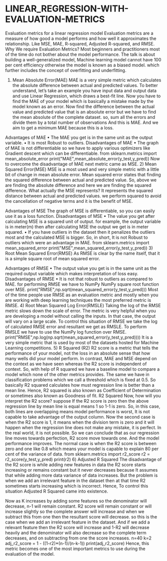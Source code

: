 # LINEAR_REGRESSION-WITH-EVALUATION-METRICS
Evaluation metrics for a linear regression model
Evaluation metrics are a measure of how good a model performs and how well it approximates the relationship. Like MSE, MAE, R-squared, Adjusted R-squared, and RMSE.
Why We require Evaluation Metrics?
Most beginners and practitioners most of the time do not bother about the model performance. The talk is about building a well-generalized model, Machine learning model cannot have 100 per cent efficiency otherwise the model is known as a biased model. which further includes the concept of overfitting and underfitting.
1) Mean Absolute Error(MAE)
MAE is a very simple metric which calculates the absolute difference between actual and predicted values.
To better understand, let’s take an example you have input data and output data and use Linear Regression, which draws a best-fit line.
Now you have to find the MAE of your model which is basically a mistake made by the model known as an error. Now find the difference between the actual value and predicted value that is an absolute error but we have to find the mean absolute of the complete dataset.
so, sum all the errors and divide them by a total number of observations And this is MAE. And we aim to get a minimum MAE because this is a loss.
 
Advantages of MAE
•	The MAE you get is in the same unit as the output variable.
•	It is most Robust to outliers.
Disadvantages of MAE
•	The graph of MAE is not differentiable so we have to apply various optimizers like Gradient descent which can be differentiable.
from sklearn.metrics import mean_absolute_error
print("MAE",mean_absolute_error(y_test,y_pred))
Now to overcome the disadvantage of MAE next metric came as MSE.
2) Mean Squared Error(MSE)
MSE is a most used and very simple metric with a little bit of change in mean absolute error. Mean squared error states that finding the squared difference between actual and predicted value.
So, above we are finding the absolute difference and here we are finding the squared difference.
What actually the MSE represents? It represents the squared distance between actual and predicted values. we perform squared to avoid the cancellation of negative terms and it is the benefit of MSE.
 
Advantages of MSE
The graph of MSE is differentiable, so you can easily use it as a loss function.
Disadvantages of MSE
•	The value you get after calculating MSE is a squared unit of output. for example, the output variable is in meter(m) then after calculating MSE the output we get is in meter squared.
•	If you have outliers in the dataset then it penalizes the outliers most and the calculated MSE is bigger. So, in short, It is not Robust to outliers which were an advantage in MAE.
from sklearn.metrics import mean_squared_error
print("MSE",mean_squared_error(y_test,y_pred))
3) Root Mean Squared Error(RMSE)
As RMSE is clear by the name itself, that it is a simple square root of mean squared error.
 
Advantages of RMSE
•	 The output value you get is in the same unit as the required output variable which makes interpretation of loss easy.
Disadvantages of RMSE
•	It is not that robust to outliers as compared to MAE.
for performing RMSE we have to NumPy NumPy square root function over MSE.
print("RMSE",np.sqrt(mean_squared_error(y_test,y_pred)))
Most of the time people use RMSE as an evaluation metric and mostly when you are working with deep learning techniques the most preferred metric is RMSE.
4) Root Mean Squared Log Error(RMSLE)
Taking the log of the RMSE metric slows down the scale of error. The metric is very helpful when you are developing a model without calling the inputs. In that case, the output will vary on a large scale.
To control this situation of RMSE we take the log of calculated RMSE error and resultant we get as RMSLE.
To perform RMSLE we have to use the NumPy log function over RMSE.
print("RMSE",np.log(np.sqrt(mean_squared_error(y_test,y_pred))))
It is a very simple metric that is used by most of the datasets hosted for Machine Learning competitions.
5) R Squared (R2)
R2 score is a metric that tells the performance of your model, not the loss in an absolute sense that how many wells did your model perform.
In contrast, MAE and MSE depend on the context as we have seen whereas the R2 score is independent of context.
So, with help of R squared we have a baseline model to compare a model which none of the other metrics provides. The same we have in classification problems which we call a threshold which is fixed at 0.5. So basically R2 squared calculates how must regression line is better than a mean line.
Hence, R2 squared is also known as Coefficient of Determination or sometimes also known as Goodness of fit.
 R2 Squared
Now, how will you interpret the R2 score? suppose If the R2 score is zero then the above regression line by mean line is equal means 1 so 1-1 is zero. So, in this case, both lines are overlapping means model performance is worst, It is not capable to take advantage of the output column.
Now the second case is when the R2 score is 1, it means when the division term is zero and it will happen when the regression line does not make any mistake, it is perfect. In the real world, it is not possible.
So we can conclude that as our regression line moves towards perfection, R2 score move towards one. And the model performance improves.
The normal case is when the R2 score is between zero and one like 0.8 which means your model is capable to explain 80 per cent of the variance of data.
from sklearn.metrics import r2_score
r2 = r2_score(y_test,y_pred)
print(r2)
6) Adjusted R Squared
The disadvantage of the R2 score is while adding new features in data the R2 score starts increasing or remains constant but it never decreases because It assumes that while adding more data variance of data increases.
But the problem is when we add an irrelevant feature in the dataset then at that time R2 sometimes starts increasing which is incorrect.
Hence, To control this situation Adjusted R Squared came into existence.
 
Now as K increases by adding some features so the denominator will decrease, n-1 will remain constant. R2 score will remain constant or will increase slightly so the complete answer will increase and when we subtract this from one then the resultant score will decrease. so this is the case when we add an irrelevant feature in the dataset.
And if we add a relevant feature then the R2 score will increase and 1-R2 will decrease heavily and the denominator will also decrease so the complete term decreases, and on subtracting from one the score increases.
n=40
k=2
adj_r2_score = 1 - ((1-r2)*(n-1)/(n-k-1))
print(adj_r2_score)
Hence, this metric becomes one of the most important metrics to use during the evaluation of the model.
